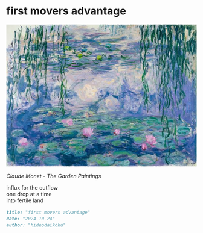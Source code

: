 # first movers advantage
![first movers advantage](images/first%20movers%20advantage.jpeg)

*Claude Monet - The Garden Paintings*

influx for the outflow<br/>
one drop at a time<br/>
into fertile land<br/>

```markdown
title: "first movers advantage"
date: "2024-10-24"
author: "hideodaikoku"
```